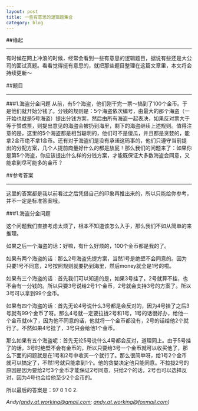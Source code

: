 ```yaml
---
layout: post
title: 一些有意思的逻辑题集合
category: blog
---
```


##缘起

---

有时候在网上冲浪的时候，经常会看到一些有意思的逻辑题目，据说有些还是大公司的面试真题。看看觉得挺有意思的，就把那些题目整理在这篇文章里，本文将会持续更新～

##题目

---

###1.海盗分金问题
从前，有5个海盗，他们刚干完一票～搞到了100个金币。于是他们就开始分钱了。分钱的规则是：5个海盗依次编号，由最大的那个海盗（一开始也就是5号海盗）提出分钱方案，然后由所有海盗一起表决，如果反对票大于等于赞成票，则提出意见的海盗会被扔到海里，剩下的海盗继续上述规则。值得注意的是，这里的5个海盗都是相当聪明的，他们可不是傻瓜，并且都是贪婪的，能拿2金币绝不拿1金币。还有对于海盗们是没有承诺这码事的，他们只遵守当前提出的分配方案，几个人提前商量好什么的都是放屁！那么我们的问题来了：如果你是第5个海盗，你应该提出什么样的分钱方案，才能既保证大多数海盗会同意，又能拿到尽可能多的金币？



##参考答案

---

这里的答案都是我以前看过之后凭借自己的印象再推出来的，所以只能给你参考，并不一定是标准答案哦。

###1.海盗分金问题

这个问题我们直接考虑太烦了，根本不知道该怎么入手，那么我们不如从简单的来推理。

如果之后一个海盗的话：好嘛，有什么好烦的，100个金币都是我的了。

如果有两个海盗的话：那么2号海盗先提方案，当然1号是绝壁不会同意的。因为只要1号不同意，2号按照规则就要扔到海里，然后money就全是1号的啦。

如果有三个海盗的话：首先我们可以知道的是，如果3号挂了，2号就算不挂，也不会有一分钱的。所以只要3号说给2号1个金币，2号就会支持3号的方案了。所以3号可以拿到99个金币。

如果有四个海盗的话：首先无论4号说什么3号都是会反对的，因为4号挂了之后3号就有99个金币了呀。那么4号就一定要拉拢2号和1号，1号的话很好办，给他一个金币就ok了，因为他不同意的话，他就将一个金币都没有，2号的话给他2个就行了。不然如果4号挂了，3号只会给他1个金币。

那么如果有五个海盗呢：首先无论5号说什么4号都会反对，道理同上。由于5号挂了的话，3号时绝壁不会有金币的，所以只要给3号一个金币就可以收买他了，那么下面的问题就是在1号和2号中收买一个就行了。那么很简单呀，给1号2个金币就可以搞定了，不然1号就只能拿到1个。他的贪婪决定他只能同意。不拉拢2号的原因是因为要给2号3个金币才能保证2号同意，只给2个的话，2号也可以选择反对，因为4号也会给他至少2个金币的。

所以最后的答案是：97 0 1 0 2.

*Andy(andy.at.working@gmail.com; andy.at.working@foxmail.com)*
